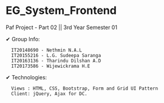 # EG_System_Frontend
Paf Project - Part 02 || 3rd Year Semester 01

✔ Group Info: 

      IT20148690 - Nethmin N.A.L
      IT20155216 - L.G. Sudeepa Saranga
      IT20163136 - Tharindu Dilshan A.D
      IT20173586 - Wijewickrama H.E
      
✔ Technologies:

      Views : HTML, CSS, Bootstrap, Form and Grid UI Pattern
      Client: jQuery, Ajax for DC.
